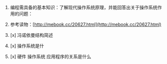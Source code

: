 1. 编程需具备的基本知识：了解现代操作系统原理，并能回答出关于操作系统作用的问题：

2. 参考读物：[http://mebook.cc/20627.html](http://mebook.cc/20627.html)

3. [x] 冯诺依曼结构简述

4. [x] 操作系统是什

5. [x] 硬件 操作系统  应用程序的关系是什么



